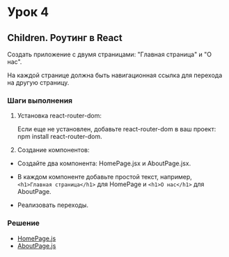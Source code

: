 # Урок 4

## Children. Роутинг в React

Создать приложение с двумя страницами: "Главная страница" и "О нас".

На каждой странице должна быть навигационная ссылка для перехода на другую страницу.

### Шаги выполнения

1. Установка react-router-dom:

    Если еще не установлен, добавьте react-router-dom в ваш проект: npm install react-router-dom.

2. Создание компонентов:

- Создайте два компонента: HomePage.jsx и AboutPage.jsx.

- В каждом компоненте добавьте простой текст, например, `<h1>Главная страница</h1>` для HomePage и `<h1>О нас</h1>` для AboutPage.

- Реализовать переходы.

### Решение

- [HomePage.js](./app/src/components/HomePage.js)
- [AboutPage.js](./app/src/components/AboutPage.js)
